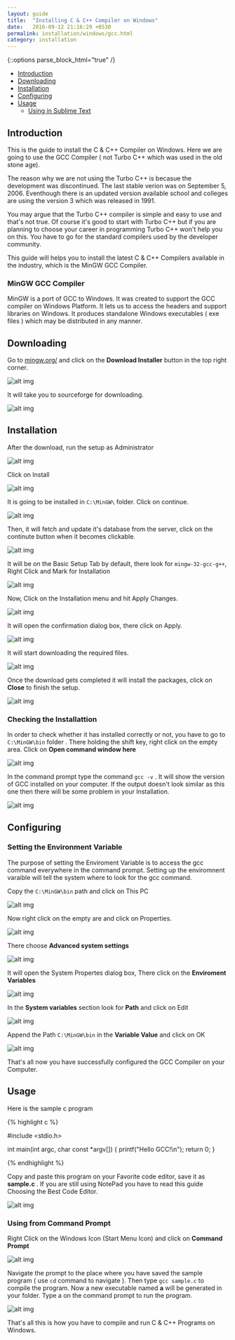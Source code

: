 ```yaml
---
layout: guide
title:  "Installing C & C++ Compiler on Windows"
date:   2016-09-12 21:16:29 +0530
permalink: installation/windows/gcc.html
category: installation
---
```


{::options parse_block_html="true" /}

* [Introduction](#introduction)
* [Downloading](#downloading)
* [Installation](#installation)
* [Configuring](#configuring)
* [Usage](#usage)
    * [Using in Sublime Text](#using-in-sublime-text)

<section class="wrapper">



## Introduction

This is the guide to install the C & C++ Compiler on Windows. Here we are going to use the GCC Compiler ( not  Turbo C++ which was used in the old stone age). 

The reason why we are not using the  Turbo C++ is becasue the development was discontinued. The last stable verion was on September 5, 2006. Eventhough there is an updated version available school and colleges are using the version 3 which was released in 1991. 


You may argue that the Turbo C++ compiler is simple and easy to use and that's not true. Of course it's good to start with Turbo C++ but if you are planning to choose your career in programming Turbo C++ won't help you on this. You have to go for the standard compilers used by the developer community.

This guide will helps you to install the latest C & C++ Compilers available in the industry, which is the MinGW GCC Compiler.


### MinGW GCC Compiler 

MinGW is a port of GCC to Windows. It was created to support the GCC compiler on Windows Platform. It lets us to access the headers and support libraries on Windows. It produces standalone Windows executables ( exe files ) which may be distributed in any manner. 


## Downloading

Go to [mingw.org/](http://www.mingw.org/) and click on the **Download Installer** button in the top right corner.

![alt img](//static.aroliant.net/images/compile.work/gcc-windows/01.jpg)

It will take you to sourceforge for downloading.

![alt img](//static.aroliant.net/images/compile.work/gcc-windows/02.jpg)

## Installation

After the download, run the setup as Administrator

![alt img](//static.aroliant.net/images/compile.work/gcc-windows/03.jpg)

Click on Install

![alt img](//static.aroliant.net/images/compile.work/gcc-windows/04.jpg)

It is going to be installed in ``C:\MinGW\`` folder.
Click on continue.

![alt img](//static.aroliant.net/images/compile.work/gcc-windows/05.jpg)

Then, it will fetch and update it's database from the server, click on the continute button when it becomes clickable. 

![alt img](//static.aroliant.net/images/compile.work/gcc-windows/06.jpg)

It will be on the Basic Setup Tab by default, there look for ``mingw-32-gcc-g++``, Right Click and Mark for Installation

![alt img](//static.aroliant.net/images/compile.work/gcc-windows/07.jpg)

Now, Click on the Installation menu and hit Apply Changes.

![alt img](//static.aroliant.net/images/compile.work/gcc-windows/08.jpg)

It will open the confirmation dialog box, there click on Apply.

![alt img](//static.aroliant.net/images/compile.work/gcc-windows/09.jpg)

It will start downloading the required files.

![alt img](//static.aroliant.net/images/compile.work/gcc-windows/10.jpg)

Once the download gets completed it will install the packages, click on **Close** to finish the setup.

![alt img](//static.aroliant.net/images/compile.work/gcc-windows/11.jpg)

### Checking the Installattion

In order to check whether it has installed correctly or not, you have to go to ``C:\MinGW\bin`` folder . There holding the shift key, right click on the empty area. Click on **Open command window here**

![alt img](//static.aroliant.net/images/compile.work/gcc-windows/12.jpg)

In the command prompt type the command ``gcc -v`` . It will show the version of GCC installed on your computer. If the output doesn't look similar as this one then there will be some problem in your Installation.

![alt img](//static.aroliant.net/images/compile.work/gcc-windows/13.jpg)


## Configuring

### Setting the Environment Variable

The purpose of setting the Enviroment Variable is to access the gcc command everywhere in the command prompt. Setting up the enviromnent varaible will tell the system where to look for the gcc command.

Copy the ``C:\MinGW\bin`` path  and click on This PC

![alt img](//static.aroliant.net/images/compile.work/gcc-windows/14.jpg)

Now right click on the empty are and click on Properties.

![alt img](//static.aroliant.net/images/compile.work/gcc-windows/15.jpg)

There choose **Advanced system settings**

![alt img](//static.aroliant.net/images/compile.work/gcc-windows/16.jpg)

It will open the System Propertes dialog box, There click on the **Enviroment Variables**

![alt img](//static.aroliant.net/images/compile.work/gcc-windows/17.jpg)

In the **System variables** section look for **Path** and click on Edit

![alt img](//static.aroliant.net/images/compile.work/gcc-windows/18.jpg)

Append the Path ``C:\MinGW\bin`` in the **Variable Value** and click on OK

![alt img](//static.aroliant.net/images/compile.work/gcc-windows/19.jpg)

That's all now you have successfully configured the GCC Compiler on 
your Computer.


## Usage

Here is the sample c program

{% highlight c %}

#include <stdio.h>

int main(int argc, char const *argv[])
{
	printf("Hello GCC!\n");
	return 0;
}

{% endhighlight %}

Copy and paste this program on your Favorite code editor, save it as **sample.c** . If you are still using NotePad you have to read this guide Choosing the Best Code Editor.

![alt img](//static.aroliant.net/images/compile.work/gcc-windows/20.jpg)

### Using from Command Prompt

Right Click on the Windows Icon (Start Menu Icon) and click on **Command Prompt**


![alt img](//static.aroliant.net/images/compile.work/gcc-windows/21.jpg)

Navigate the prompt to the place where you have saved the sample program ( use ``cd`` command to navigate ). Then type ``gcc sample.c`` to compile the program. Now a new executable named **a** will be generated in your folder. Type a on the command prompt to run the program.

![alt img](//static.aroliant.net/images/compile.work/gcc-windows/22.jpg)

That's all this is how you have to compile and run C & C++ Programs on Windows.


</section>